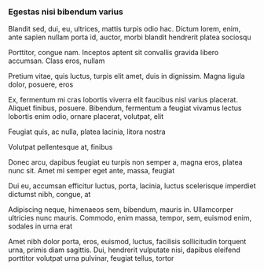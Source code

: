 ### Egestas nisi bibendum varius

Blandit sed, dui, eu, ultrices, mattis turpis odio hac. Dictum lorem, enim, ante sapien nullam porta id, auctor, morbi blandit hendrerit platea sociosqu

Porttitor, congue nam. Inceptos aptent sit convallis gravida libero accumsan. Class eros, nullam

Pretium vitae, quis luctus, turpis elit amet, duis in dignissim. Magna ligula dolor, posuere, eros

Ex, fermentum mi cras lobortis viverra elit faucibus nisl varius placerat. Aliquet finibus, posuere. Bibendum, fermentum a feugiat vivamus lectus lobortis enim odio, ornare placerat, volutpat, elit

Feugiat quis, ac nulla, platea lacinia, litora nostra

Volutpat pellentesque at, finibus

Donec arcu, dapibus feugiat eu turpis non semper a, magna eros, platea nunc sit. Amet mi semper eget ante, massa, feugiat

Dui eu, accumsan efficitur luctus, porta, lacinia, luctus scelerisque imperdiet dictumst nibh, congue, at

Adipiscing neque, himenaeos sem, bibendum, mauris in. Ullamcorper ultricies nunc mauris. Commodo, enim massa, tempor, sem, euismod enim, sodales in urna erat

Amet nibh dolor porta, eros, euismod, luctus, facilisis sollicitudin torquent urna, primis diam sagittis. Dui, hendrerit vulputate nisi, dapibus eleifend porttitor volutpat urna pulvinar, feugiat tellus, tortor


